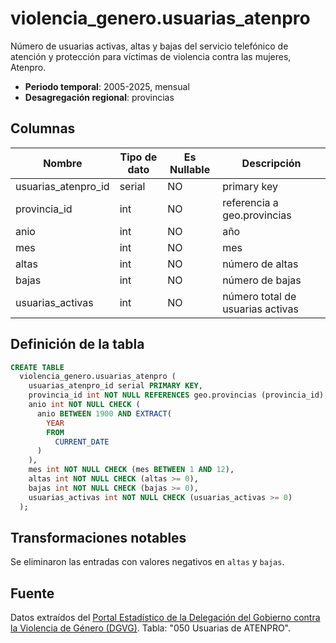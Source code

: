 # violencia_genero.usuarias_atenpro

Número de usuarias activas, altas y bajas del servicio telefónico de atención y protección para víctimas de violencia contra las mujeres, Atenpro.

- **Periodo temporal**: 2005-2025, mensual
- **Desagregación regional**: provincias

## Columnas

| Nombre | Tipo de dato | Es Nullable | Descripción |
| --- | --- | --- | --- |
| usuarias_atenpro_id | serial | NO | primary key |
| provincia_id | int | NO | referencia a geo.provincias |
| anio | int | NO | año |
| mes | int | NO | mes |
| altas | int | NO | número de altas |
| bajas | int | NO | número de bajas |
| usuarias_activas | int | NO | número total de usuarias activas |

## Definición de la tabla

```sql
CREATE TABLE
  violencia_genero.usuarias_atenpro (
    usuarias_atenpro_id serial PRIMARY KEY,
    provincia_id int NOT NULL REFERENCES geo.provincias (provincia_id),
    anio int NOT NULL CHECK (
      anio BETWEEN 1900 AND EXTRACT(
        YEAR
        FROM
          CURRENT_DATE
      )
    ),
    mes int NOT NULL CHECK (mes BETWEEN 1 AND 12),
    altas int NOT NULL CHECK (altas >= 0),
    bajas int NOT NULL CHECK (bajas >= 0),
    usuarias_activas int NOT NULL CHECK (usuarias_activas >= 0)
  );
```

## Transformaciones notables
Se eliminaron las entradas con valores negativos en `altas` y `bajas`.

## Fuente
Datos extraídos del <a href="https://estadisticasviolenciagenero.igualdad.gob.es/" target="_blank">Portal Estadístico de la Delegación del Gobierno contra la Violencia de Género (DGVG)</a>. Tabla: "050 Usuarias de ATENPRO".
